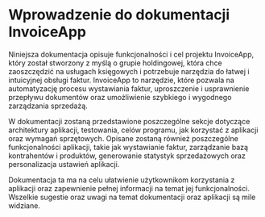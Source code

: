# Wprowadzenie do dokumentacji InvoiceApp

Niniejsza dokumentacja opisuje funkcjonalności i cel projektu InvoiceApp, który został stworzony z myślą o grupie holdingowej, która chce zaoszczędzić na usługach księgowych i potrzebuje narzędzia do łatwej i intuicyjnej obsługi faktur. InvoiceApp to narzędzie, które pozwala na automatyzację procesu wystawiania faktur, uproszczenie i usprawnienie przepływu dokumentów oraz umożliwienie szybkiego i wygodnego zarządzania sprzedażą.

W dokumentacji zostaną przedstawione poszczególne sekcje dotyczące architektury aplikacji, testowania, celów programu, jak korzystać z aplikacji oraz wymagań sprzętowych. Opisane zostaną również poszczególne funkcjonalności aplikacji, takie jak wystawianie faktur, zarządzanie bazą kontrahentów i produktów, generowanie statystyk sprzedażowych oraz personalizacja ustawień aplikacji.

Dokumentacja ta ma na celu ułatwienie użytkownikom korzystania z aplikacji oraz zapewnienie pełnej informacji na temat jej funkcjonalności. Wszelkie sugestie oraz uwagi na temat dokumentacji oraz aplikacji są mile widziane.

